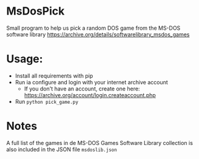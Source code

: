 # MsDosPick
Small program to help us pick a random DOS game from the MS-DOS software library
https://archive.org/details/softwarelibrary_msdos_games

# Usage:

- Install all requirements with pip
- Run ia configure and login with your internet archive account
    - If you don't have an account, create one here: https://archive.org/account/login.createaccount.php
- Run `python pick_game.py`

# Notes
  A full list of the games in de MS-DOS Games Software Library collection is also included in the JSON file `msdoslib.json`

